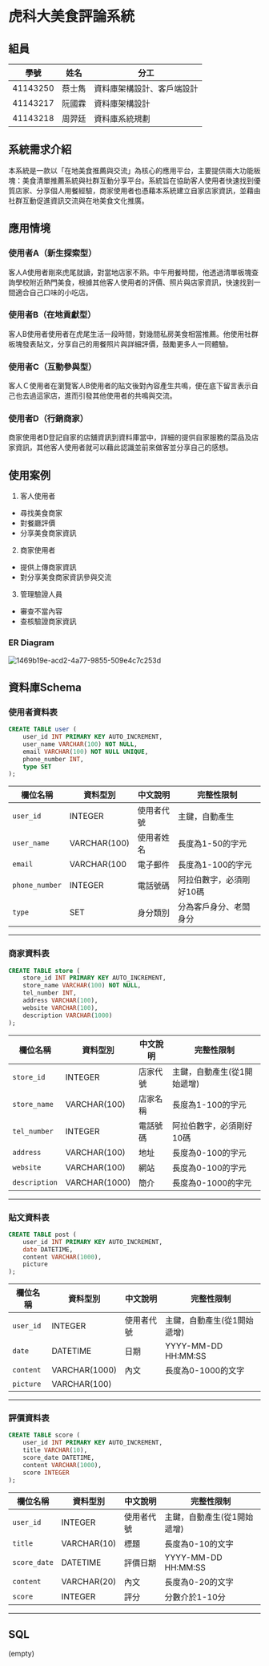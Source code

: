 # 虎科大美食評論系統

## 組員
| 學號 | 姓名 | 分工 |
|------|------|------|
| 41143250 | 蔡士雋 | 資料庫架構設計、客戶端設計 |
| 41143217 | 阮國霖 | 資料庫架構設計 |
| 41143218 | 周羿廷 | 資料庫系統規劃 |

## 系統需求介紹
本系統是一款以「在地美食推薦與交流」為核心的應用平台，主要提供兩大功能板塊：美食清單推薦系統與社群互動分享平台。系統旨在協助客人使用者快速找到優質店家、分享個人用餐經驗，商家使用者也憑藉本系統建立自家店家資訊，並藉由社群互動促進資訊交流與在地美食文化推廣。 

## 應用情境
### 使用者A（新生探索型）
客人A使用者剛來虎尾就讀，對當地店家不熟。中午用餐時間，他透過清單板塊查詢學校附近熱門美食，根據其他客人使用者的評價、照片與店家資訊，快速找到一間適合自己口味的小吃店。
### 使用者B（在地貢獻型）
客人B使用者使用者在虎尾生活一段時間，對幾間私房美食相當推薦。他使用社群板塊發表貼文，分享自己的用餐照片與詳細評價，鼓勵更多人一同體驗。
### 使用者C（互動參與型）
客人Ｃ使用者在瀏覽客人B使用者的貼文後對內容產生共鳴，便在底下留言表示自己也去過這家店，進而引發其他使用者的共鳴與交流。
### 使用者D（行銷商家）
商家使用者D登記自家的店舖資訊到資料庫當中，詳細的提供自家服務的菜品及店家資訊，其他客人使用者就可以藉此認識並前來做客並分享自己的感想。

## 使用案例
1. 客人使用者  
- 尋找美食商家  
- 對餐廳評價  
- 分享美食商家資訊  
2. 商家使用者  
- 提供上傳商家資訊  
- 對分享美食商家資訊參與交流  
3. 管理驗證人員  
- 審查不當內容  
- 查核驗證商家資訊  


### ER Diagram
![1469b19e-acd2-4a77-9855-509e4c7c253d](https://github.com/user-attachments/assets/2d087caa-00eb-4e6b-ab37-de635206e3d2)

 
## 資料庫Schema
### 使用者資料表

```sql
CREATE TABLE user (
    user_id INT PRIMARY KEY AUTO_INCREMENT,
    user_name VARCHAR(100) NOT NULL,
    email VARCHAR(100) NOT NULL UNIQUE,
    phone_number INT,
    type SET
);
```

| 欄位名稱 | 資料型別 | 中文說明 | 完整性限制 |
|----------|-------------|----------|--------------|
| `user_id`     | INTEGER | 使用者代號 | 主鍵，自動產生 |
| `user_name`   | VARCHAR(100) | 使用者姓名 | 長度為1-50的字元 |
| `email`  | VARCHAR(100 | 電子郵件 | 長度為1-100的字元 |
| `phone_number`  | INTEGER | 電話號碼 | 阿拉伯數字，必須剛好10碼  |
| `type`  | SET | 身分類別 | 分為客戶身分、老闆身分  |
---

### 商家資料表

```sql
CREATE TABLE store (
    store_id INT PRIMARY KEY AUTO_INCREMENT,
    store_name VARCHAR(100) NOT NULL,
    tel_number INT,
    address VARCHAR(100),
    website VARCHAR(100),
    description VARCHAR(1000)
);
```

| 欄位名稱 | 資料型別 | 中文說明 | 完整性限制 |
|----------|-------------|----------|--------------|
| `store_id`     | INTEGER | 店家代號 | 主鍵，自動產生(從1開始遞增) |
| `store_name`   | VARCHAR(100) | 店家名稱 | 長度為1-100的字元 |
| `tel_number`  | INTEGER | 電話號碼 | 阿拉伯數字，必須剛好10碼 |
| `address`  | VARCHAR(100) | 地址 | 長度為0-100的字元 |
| `website`  | VARCHAR(100) | 網站 | 長度為0-100的字元 |
| `description`  | VARCHAR(1000) | 簡介 | 長度為0-1000的字元 |
---

### 貼文資料表

```sql
CREATE TABLE post (
    user_id INT PRIMARY KEY AUTO_INCREMENT,
    date DATETIME,
    content VARCHAR(1000),
    picture
);
```

| 欄位名稱 | 資料型別 | 中文說明 | 完整性限制 |
|----------|-------------|----------|--------------|
| `user_id`     | INTEGER | 使用者代號 | 主鍵，自動產生(從1開始遞增) |
| `date`   | DATETIME | 日期 | YYYY-MM-DD HH:MM:SS |
| `content`  | VARCHAR(1000) | 內文 | 長度為0-1000的文字 |
| `picture`  | VARCHAR(100) | |  |
---

### 評價資料表

```sql
CREATE TABLE score (
    user_id INT PRIMARY KEY AUTO_INCREMENT,
    title VARCHAR(10),
    score_date DATETIME,
    content VARCHAR(1000),
    score INTEGER
);
```

| 欄位名稱 | 資料型別 | 中文說明 | 完整性限制 |
|----------|-------------|----------|--------------|
| `user_id`     | INTEGER | 使用者代號 | 主鍵，自動產生(從1開始遞增) |
| `title`     | VARCHAR(10) | 標題 | 長度為0-10的文字 |
| `score_date`   | DATETIME | 評價日期 | YYYY-MM-DD HH:MM:SS |
| `content`  | VARCHAR(20) | 內文 | 長度為0-20的文字 |
| `score`  | INTEGER | 評分 | 分數介於1-10分 |
---
## SQL 
(empty)



